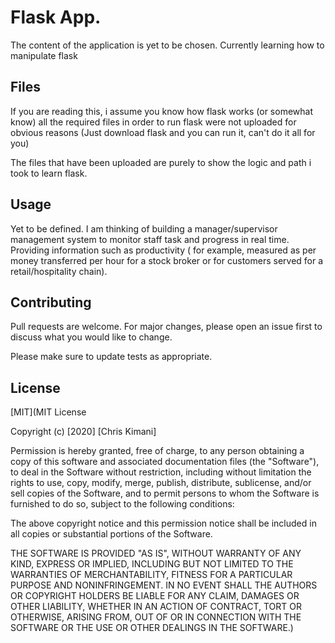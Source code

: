 # Flask App.

The content of the application is yet to be chosen. Currently learning how to manipulate flask

## Files
If you are reading this, i assume you know how flask works (or somewhat know) all the required files in order to run flask were not uploaded for obvious reasons (Just download flask and you can run it, can't do it all for you)

The files that have been uploaded are purely to show the logic and path i took to learn flask.


## Usage
Yet to be defined. I am thinking of building a manager/supervisor management system to monitor staff task and progress in real time.
Providing information such as productivity ( for example, measured as per money transferred per hour for a stock broker or for customers served for a retail/hospitality chain).

## Contributing
Pull requests are welcome. For major changes, please open an issue first to discuss what you would like to change.

Please make sure to update tests as appropriate.

## License
[MIT](MIT License

Copyright (c) [2020] [Chris Kimani]

Permission is hereby granted, free of charge, to any person obtaining a copy
of this software and associated documentation files (the "Software"), to deal
in the Software without restriction, including without limitation the rights
to use, copy, modify, merge, publish, distribute, sublicense, and/or sell
copies of the Software, and to permit persons to whom the Software is
furnished to do so, subject to the following conditions:

The above copyright notice and this permission notice shall be included in all
copies or substantial portions of the Software.

THE SOFTWARE IS PROVIDED "AS IS", WITHOUT WARRANTY OF ANY KIND, EXPRESS OR
IMPLIED, INCLUDING BUT NOT LIMITED TO THE WARRANTIES OF MERCHANTABILITY,
FITNESS FOR A PARTICULAR PURPOSE AND NONINFRINGEMENT. IN NO EVENT SHALL THE
AUTHORS OR COPYRIGHT HOLDERS BE LIABLE FOR ANY CLAIM, DAMAGES OR OTHER
LIABILITY, WHETHER IN AN ACTION OF CONTRACT, TORT OR OTHERWISE, ARISING FROM,
OUT OF OR IN CONNECTION WITH THE SOFTWARE OR THE USE OR OTHER DEALINGS IN THE
SOFTWARE.)
